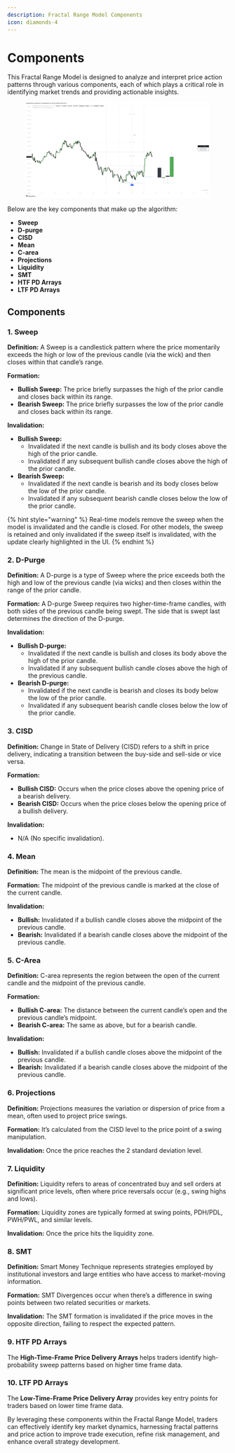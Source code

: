```yaml
---
description: Fractal Range Model Components
icon: diamonds-4
---
```


# Components

This Fractal Range Model is designed to analyze and interpret price action patterns through various components, each of which plays a critical role in identifying market trends and providing actionable insights.&#x20;

<figure><img src="../../.gitbook/assets/docs-frm-002.png" alt=""><figcaption></figcaption></figure>

Below are the key components that make up the algorithm:

* **Sweep**
* **D-purge**
* **CISD**
* **Mean**
* **C-area**
* **Projections**
* **Liquidity**
* **SMT**
* **HTF PD Arrays**
* **LTF PD Arrays**

## **Components**

### **1. Sweep**

**Definition:** A Sweep is a candlestick pattern where the price momentarily exceeds the high or low of the previous candle (via the wick) and then closes within that candle’s range.

**Formation:**

* **Bullish Sweep:** The price briefly surpasses the high of the prior candle and closes back within its range.
* **Bearish Sweep:** The price briefly surpasses the low of the prior candle and closes back within its range.

**Invalidation:**

* **Bullish Sweep:**
  * Invalidated if the next candle is bullish and its body closes above the high of the prior candle.
  * Invalidated if any subsequent bullish candle closes above the high of the prior candle.
* **Bearish Sweep:**
  * Invalidated if the next candle is bearish and its body closes below the low of the prior candle.
  * Invalidated if any subsequent bearish candle closes below the low of the prior candle.

{% hint style="warning" %}
Real-time models remove the sweep when the model is invalidated and the candle is closed. For other models, the sweep is retained and only invalidated if the sweep itself is invalidated, with the update clearly highlighted in the UI.
{% endhint %}

### **2. D-Purge**

**Definition:** A D-purge is a type of Sweep where the price exceeds both the high and low of the previous candle (via wicks) and then closes within the range of the prior candle.

**Formation:** A D-purge Sweep requires two higher-time-frame candles, with both sides of the previous candle being swept. The side that is swept last determines the direction of the D-purge.

**Invalidation:**

* **Bullish D-purge:**
  * Invalidated if the next candle is bullish and closes its body above the high of the prior candle.
  * Invalidated if any subsequent bullish candle closes above the high of the previous candle.
* **Bearish D-purge:**
  * Invalidated if the next candle is bearish and closes its body below the low of the prior candle.
  * Invalidated if any subsequent bearish candle closes below the low of the prior candle.

### **3. CISD**

**Definition:** Change in State of Delivery (CISD) refers to a shift in price delivery, indicating a transition between the buy-side and sell-side or vice versa.

**Formation:**

* **Bullish CISD:** Occurs when the price closes above the opening price of a bearish delivery.
* **Bearish CISD:** Occurs when the price closes below the opening price of a bullish delivery.

**Invalidation:**

* N/A (No specific invalidation).

### **4. Mean**

**Definition:** The mean is the midpoint of the previous candle.

**Formation:** The midpoint of the previous candle is marked at the close of the current candle.

**Invalidation:**

* **Bullish:** Invalidated if a bullish candle closes above the midpoint of the previous candle.
* **Bearish:** Invalidated if a bearish candle closes above the midpoint of the previous candle.

### **5. C-Area**

**Definition:** C-area represents the region between the open of the current candle and the midpoint of the previous candle.

**Formation:**

* **Bullish C-area:** The distance between the current candle’s open and the previous candle’s midpoint.
* **Bearish C-area:** The same as above, but for a bearish candle.

**Invalidation:**

* **Bullish:** Invalidated if a bullish candle closes above the midpoint of the previous candle.
* **Bearish:** Invalidated if a bearish candle closes above the midpoint of the previous candle.

### **6. Projections**

**Definition:** Projections measures the variation or dispersion of price from a mean, often used to project price swings.

**Formation:** It’s calculated from the CISD level to the price point of a swing manipulation.

**Invalidation:** Once the price reaches the 2 standard deviation level.

### **7. Liquidity**

**Definition:** Liquidity refers to areas of concentrated buy and sell orders at significant price levels, often where price reversals occur (e.g., swing highs and lows).

**Formation:** Liquidity zones are typically formed at swing points, PDH/PDL, PWH/PWL, and similar levels.

**Invalidation:** Once the price hits the liquidity zone.

### **8. SMT**

**Definition:** Smart Money Technique represents strategies employed by institutional investors and large entities who have access to market-moving information.

**Formation:** SMT Divergences occur when there’s a difference in swing points between two related securities or markets.

**Invalidation:** The SMT formation is invalidated if the price moves in the opposite direction, failing to respect the expected pattern.

### **9. HTF PD Arrays**

The **High-Time-Frame Price Delivery Arrays** helps traders identify high-probability sweep patterns based on higher time frame data.

### **10. LTF PD Arrays**

The **Low-Time-Frame Price Delivery Array** provides key entry points for traders based on lower time frame data.

By leveraging these components within the Fractal Range Model, traders can effectively identify key market dynamics, harnessing fractal patterns and price action to improve trade execution, refine risk management, and enhance overall strategy development.
